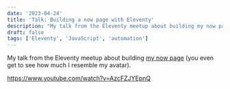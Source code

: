 ```yaml
---
date: '2023-04-24'
title: 'Talk: Building a now page with Eleventy'
description: "My talk from the Eleventy meetup about building my now page (you even get to see how much I resemble my avatar)."
draft: false
tags: ['Eleventy', 'JavaScript', 'automation']
---
```


My talk from the Eleventy meetup about building [my now page](https://coryd.dev/now) (you even get to see how much I resemble my avatar).<!-- excerpt -->

https://www.youtube.com/watch?v=AzcFZJYEpnQ